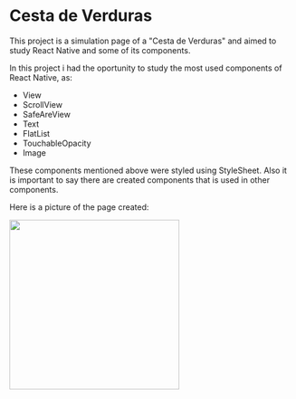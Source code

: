# Cesta de Verduras

This project is a simulation page of a "Cesta de Verduras" and aimed to study React Native and some of its components.

In this project i had the oportunity to study the most used components of React Native, as:

- View
- ScrollView
- SafeAreView
- Text
- FlatList
- TouchableOpacity
- Image

These components mentioned above were styled using StyleSheet. Also it is important to say there are created components that is used in other components.

Here is a picture of the page created:

<img width="300px" src="https://github.com/costaemily/orgs-cesta/assets/80849729/ecd507bd-8005-4cc1-99c6-e52f160b2404"/>
